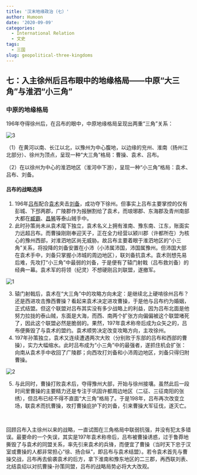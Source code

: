```yaml
---
title: '汉末地缘政治（七）'
author: Humoon
date: '2020-09-09'
categories:
  - International Relation
  - 文史
tags:
  - 三国
slug: geopolitical-three-kingdoms
---
```



## 七：入主徐州后吕布眼中的地缘格局——中原“大三角”与淮泗“小三角”

### 中原的地缘格局

196年夺得徐州后，在吕布的眼中，中原地缘格局呈现出两重“三角”关系：

![3](http://humoon-image-hosting-service.oss-cn-beijing.aliyuncs.com/img/typora/threekingdoms/3-1600251933129.png)

（1）在黄河以南、长江以北，以豫州为中心腹地，以边缘的兖州、淮南（扬州江北部分）、徐州为顶点，呈现一种“大三角”格局：曹操、袁术、吕布。

（2）在以徐州为中心的淮泗地区（淮河中下游），呈现一种“小三角”格局：袁术、吕布、刘备。

#### 吕布的战略选择

1. 196年<u>吕布</u>配合<u>袁术</u>夹击<u>刘备</u>，成功夺下徐州。但事实上吕布主要掌控的仅有彭城、下邳两郡，广陵郡作为报酬割给了袁术，而琅琊郡、东海郡及青州南部大都在<u>臧霸</u>、<u>昌豨</u>等泰山贼手中。
2. 此时孙策尚未从袁术麾下独立，袁术名义上拥有淮南、豫东南、江东，账面实力远超吕布。而曹操刚刚奉迎天子，正在全力经营以颍川郡（许都所在）为核心的豫州西部，对淮泗地区尚无威胁。故吕布主要着眼于淮泗地区的“小三角”关系，将投降的刘备安置在小沛（小沛属沛国，沛国属豫州。但沛国大部在袁术手中，刘备只掌握小沛城的周边地区），联刘备抗袁术。袁术则想先易后难，先攻打“小三角”中最弱的刘备，于是便有了辕门射戟（吕布救刘备）的经典一幕。袁术军的将领（纪灵）不想硬刚吕刘联盟，遂撤军。

![1](http://humoon-image-hosting-service.oss-cn-beijing.aliyuncs.com/img/typora/threekingdoms/袁术最强势力范围.jpg)

3. 辕门射戟后，袁术在“大三角”中的攻略方向未定：是继续北上硬啃徐州吕布？还是西进攻击豫西曹操？看起来袁术决定进攻曹操，于是他与吕布约为婚姻，正式结盟。但这个联盟对吕布其实没有多少战略上的利益，因为吕布北面是他努力拉拢的泰山贼，东面是大海，而西、南两个扩张方向偏偏被这个联盟堵死了，因此这个联盟必然是脆弱的。果然，197年袁术称帝后成为众矢之的，吕布便撕毁了与袁术的盟约。袁术顺势决定改变攻略方向，主攻徐州。
4. 197年孙策独立，袁术又连续遭遇两次大败（分别败于东部的吕布和西部的曹操），实力大幅缩水。此时吕布成为“小三角”中的最强者，遂抓住机会扩张：向南从袁术手中收回了广陵郡；向西攻打刘备和小沛周边地区，刘备只得归附曹操。

![2](http://humoon-image-hosting-service.oss-cn-beijing.aliyuncs.com/img/typora/threekingdoms/袁术连遭打击.jpg)

5. 与此同时，曹操打败袁术后，夺得豫州大部，开始与徐州接壤。虽然此后一段时间里曹操的主要精力还是专注于巩固许都周边地区（二征、三征南阳的张绣），但吕布已经不得不直面“大三角”格局了。于是198年，吕布再次改变立场，联袁术而抗曹操，攻打曹操庇护下的刘备，引来曹操大军征伐，遂灭亡。

<br>

回顾吕布入主徐州以来的战略，一直试图在三角格局中联弱抗强，并没有犯太多错误。最要命的一个失误，其实是197年袁术称帝后，吕布被曹操诱惑，过于鲁莽地撕毁了与袁术的同盟关系，率先引来袁术的兵锋，而便宜了曹操（当时天下忠于汉室或曹操的人都非常担心“徐、扬合纵”，即吕布与袁术结盟）。若令袁术首先与曹操交战，吕布再去偷袭袁术的后方，拿下淮南和豫东地区的二三郡，再西联刘表、北结袁绍以对抗曹操-孙策同盟，吕布的战略局势必将大大改观。

